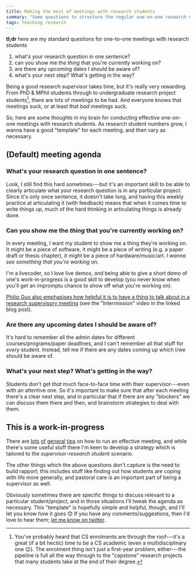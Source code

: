 ```yaml
---
title: Making the most of meetings with research students
summary: "Some questions to structure the regular one-on-one research meetings---modify as necesssary."
tags: teaching research
---
```


<div class="hl-para" markdown="1">

**tl;dr** here are my standard questions for one-to-one meetings with research
students

1. what's your research question in one sentence?
2. can you show me the _thing_ that you're currently working on?
3. are there any upcoming dates I should be aware of?
4. what's your next step? What's getting in the way?

</div>

Being a good research supervisor takes time, but it's really very rewarding.
From PhD & MPhil students through to undergraduate research project
students[^project-students], there are lots of meetings to be had. And everyone
knows that meetings suck, or at least that _bad_ meetings suck.

[^project-students]:
    You've probably heard that CS enrolments are through the roof---it's a great
    (if a bit hectic) time to be a CS academic (even a multidisciplinary one
    😉). The enrolment thing isn't just a first-year problem, either---the
    pipeline is full all the way through to the "capstone" research projects
    that many students take at the end of their degree.

So, here are some thoughts in my brain for conducting effective one-on-one
meetings with research students. As research student numbers grow, I wanna have
a good "template" for each meeting, and then vary as necessary.

## (Default) meeting agenda

### What's your research question in one sentence?

Look, I still find this hard sometimes---but it's an important skill to be able
to clearly articulate what your research question is in any particular project.
Since it's only once sentence, it doesn't take long, and having this weekly
practice at articulating it (with feedback) means that when it comes time to
write things up, much of the hard thinking in articulating things is already
done.

### Can you show me the _thing_ that you're currently working on?

In every meeting, I want my student to show me a thing they're working on. It
might be a piece of software, it might be a piece of writing (e.g. a paper draft
or thesis chapter), it might be a piece of hardware/music/art. _I wanna see
something that you're working on_.

I'm a livecoder, so I love live demos, and being able to give a short demo of
one's work-in-progress is a good skill to develop (you never know when you'll
get an impromptu chance to show off what you're working on).

[Philip Guo also emphasises how helpful it is to have a thing to talk about in a
research supervisory
meeting](http://pgbovine.net/advice-for-first-year-PhD-students.htm) (see the
"Intermission" video in the linked blog post).

### Are there any upcoming dates I should be aware of?

It's hard to remember all the admin dates for different courses/programs/paper
deadlines, and I can't remember all that stuff for _every_ student. Instead,
tell me if there are any dates coming up which I/we should be aware of.

### What's your next step? What's getting in the way?

Students don't get _that_ much face-to-face time with their supervisor---even
with an attentive one. So it's important to make sure that after each meeting
there's a clear next step, and in particular that if there are any "blockers"
we can discuss them there and then, and brainstorm strategies to deal with them.

## This is a work-in-progress

There are
[lots](https://hbr.org/2015/03/how-to-design-an-agenda-for-an-effective-meeting)
[of](https://blog.asana.com/2017/12/run-effective-meetings-agenda-tips/)
[general](https://getlighthouse.com/blog/one-on-one-meeting-questions-great-managers-ask/)
[tips](https://www.dummies.com/careers/project-management/ten-tips-for-running-an-effective-meeting/)
on how to run an effective meeting, and while there's some useful stuff there
I'm keen to develop a strategy which is tailored to the _supervisor_-_research
student_ scenario.

The other things which the above questions don't capture is the need to build
rapport; this includes stuff like finding out how students are coping with life
more generally, and pastoral care is an important part of being a supervisor as
well.

Obviously sometimes there are specific things to discuss relevant to a
particular student/project, and in those situations I'll tweak the agenda as
necessary. This "template" is hopefully simple and helpful, though, and I'll let
you know how it goes 😊 If you have any comments/suggestions, then I'd love to
hear them; [let me know on twitter](https://twitter.com/benswift).
